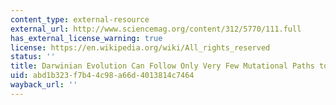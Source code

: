 ```yaml
---
content_type: external-resource
external_url: http://www.sciencemag.org/content/312/5770/111.full
has_external_license_warning: true
license: https://en.wikipedia.org/wiki/All_rights_reserved
status: ''
title: Darwinian Evolution Can Follow Only Very Few Mutational Paths to Fitter Proteins
uid: abd1b323-f7b4-4c98-a66d-4013814c7464
wayback_url: ''
---
```

